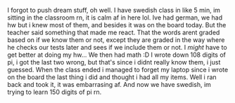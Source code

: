 I forgot to push dream stuff, oh well.
I have swedish class in like 5 min, im sitting in the classroom rn, it is calm af in here lol.
Ive had german, we had hw but i knew most of them, and besides it was on the board today. But the teacher said something that made me react. That the words arent graded based on if we know them or not, except they are graded in the way where he checks our tests later and sees if we include them or not. I *might* have to get better at doing my hw...
We then had math :D
I wrote down 108 digits of pi, i got the last two wrong, but that's since i didnt really know them, i just guessed. When the class ended i managed to forget my laptop since i wrote on the board the last thing i did and thought i had all my items. Well i ran back and took it, it was embarrasing af.
And now we have swedish, im trying to learn 150 digits of pi rn.